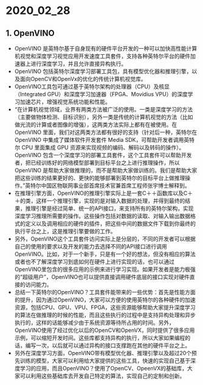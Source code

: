 <!--
 * @描述: 
 * @版本: V1_0
 * @作者: LiWanglin
 * @创建时间: 2020.02.28
 * @最后编辑人: LiWanglin
 * @最后编辑时间: 2020.02.28
 -->

# 2020_02_28

## 1. OpenVINO

- OpenVINO 是英特尔基于自身现有的硬件平台开发的一种可以加快高性能计算机视觉和深度学习视觉应用开发速度工具套件，支持各种英特尔平台的硬件加速器上进行深度学习，并且允许直接异构执行。
- OpenVINO 包括英特尔深度学习部署工具包，具有模型优化器和推理引擎，以及面向OpenCV和OpenVx的优化的传统计算机视觉库。
- OpenVINO工具包可通过基于英特尔架构的处理器（CPU）及核显（Integrated GPU）和深度学习加速器（FPGA、Movidius VPU）的深度学习加速芯片，增强视觉系统功能和性能。
- “在计算机视觉领域，业界有两类方法被广泛的使用。一类是深度学习的方法（主要做物体检测、目标识别），另外一类是传统的计算机视觉的方法（比如做光流的计算或者图像的增强），这两类方法实际上都有在被使用。在 OpenVINO 里面，我们对这两类方法都有很好的支持（针对后一种，英特尔在 OpenVINO 中集成了媒体软件开发套件 Media SDK，可帮助开发者调用英特尔 CPU 里面集成 GPU 资源来实现视频的编码、解码以及转码的操作）。OpenVINO 包含一个深度学习的部署工具套件，这个工具套件可以帮助开发者，把已经训练好的网络模型部署到目标平台之上进行推理操作，所以 OpenVINO 是帮助大家做推理的，而不是帮助大家做训练的。我们是帮助大家把这些训练的结果更好的、更快的能够部署到英特尔的目标平台上做推理操作。”英特尔中国区物联网事业部首席技术官兼首席工程师张宇博士解释到。
- 在推理引擎方面，OpenVINO的推理引擎实际上是一套C＋＋函数库以及C＋＋的类，这样一个推理引擎，实现的是对输入数据的处理，并得到最终的结果，推理引擎是经过简单、统一的API接口，来支持所有的英特尔架构，实现深度学习推理所需要的操作。这些操作包括对数据的读取、对输入输出数据格式的定义以及调用相应的硬件的插件，把这些中间的数据文件下载到你最终的执行平台之上，这是推理引擎要做的工作。
- 另外，OpenVINO这个工具套件访问实际上是分层的，不同的开发者可以根据自己的使用的要求以及开发的能力去选择不同的API接口进行调用OpenVINO。比如，对于一个新手，只是有一个好的想法，但没有相应的算法或者也不了解深度学习到底如何在硬件上进行实现的话，也可以通过OpenVINO里包含的很多应用的示例来进行学习实现。如果开发者是能力极强的“超级用户”，OpenVINO也可以提供直接调用硬件底层的接口实现对硬件直接的访问能力。
- 总结一下英特尔的OpenVINO？工具套件能带来的一些优势：首先是性能方面的提升，因为通过OpenVINO，大家可以方便的使用英特尔的各种硬件的加速资源，包括CPU、GPU、VPU、FPGA，这些资源能够帮助大家提升深度学习的算法在做推理的时候的性能，而且这些执行的过程中是支持异构处理和异步执行的，这样的话能够减少由于系统资源等待所占用的时间。另外，OpenVINO使用了经过优化以后的OpenCV和OpenVX，同时提供了很多应用示例，可以缩短开发时间。这些库都支持异构的执行，所以大家如果编程的话，编写一次，以后就可以通过异构的接口支撑跑在其他的硬件平台之上。
- 另外在深度学习方面，OpenVINO带有模型优化器、推理引擎以及超过20个预先训练的模型，大家可以利用给大家提供的这些工具，快速的实现自己基于深度学习的应用，而且OpenVINO？使用了OpenCV、OpeenVX的基础库，大家可以利用这些基础库去开发自己特定的算法，实现自己的定制和创新。
